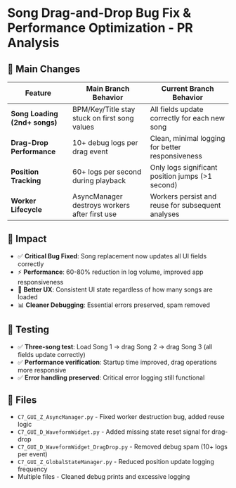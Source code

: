 # Song Drag-and-Drop Bug Fix & Performance Optimization - PR Analysis

## 🔄 **Main Changes**
| Feature | Main Branch Behavior | Current Branch Behavior |
|---------|---------------------|-------------------------|
| **Song Loading (2nd+ songs)** | BPM/Key/Title stay stuck on first song values | All fields update correctly for each new song |
| **Drag-Drop Performance** | 10+ debug logs per drag event | Clean, minimal logging for better responsiveness |
| **Position Tracking** | 60+ logs per second during playback | Only logs significant position jumps (>1 second) |
| **Worker Lifecycle** | AsyncManager destroys workers after first use | Workers persist and reuse for subsequent analyses |

## 🎯 **Impact**
- ✅ **Critical Bug Fixed**: Song replacement now updates all UI fields correctly
- ⚡ **Performance**: 60-80% reduction in log volume, improved app responsiveness  
- 🔧 **Better UX**: Consistent UI state regardless of how many songs are loaded
- 📊 **Cleaner Debugging**: Essential errors preserved, spam removed

## 🧪 **Testing**
- ✅ **Three-song test**: Load Song 1 → drag Song 2 → drag Song 3 (all fields update correctly)
- ✅ **Performance verification**: Startup time improved, drag operations more responsive
- ✅ **Error handling preserved**: Critical error logging still functional

## 📁 **Files**
- `C7_GUI_Z_AsyncManager.py` - Fixed worker destruction bug, added reuse logic
- `C7_GUI_D_WaveformWidget.py` - Added missing state reset signal for drag-drop
- `C7_GUI_D_WaveformWidget_DragDrop.py` - Removed debug spam (10+ logs per event)
- `C7_GUI_Z_GlobalStateManager.py` - Reduced position update logging frequency
- Multiple files - Cleaned debug prints and excessive logging